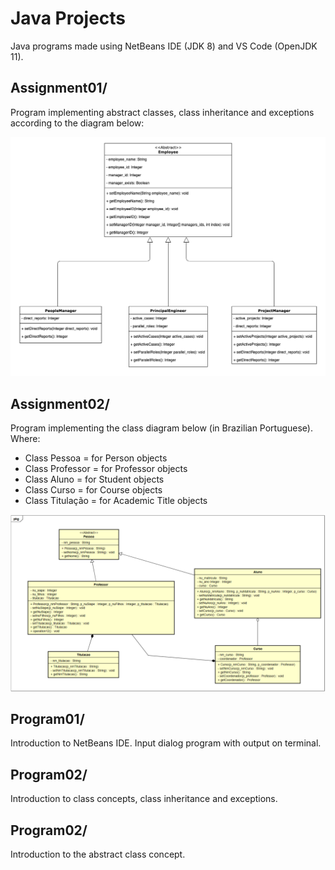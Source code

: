 # Java Projects
 Java programs made using NetBeans IDE (JDK 8) and VS Code (OpenJDK 11).

## Assignment01/
Program implementing abstract classes, class inheritance and exceptions according to the diagram below:

![alt text](https://raw.githubusercontent.com/gabrielkunz/java-projects/main/Assignment01/assignment01_class_diagram.png)

## Assignment02/
Program implementing the class diagram below (in Brazilian Portuguese). Where:
- Class Pessoa = for Person objects
- Class Professor = for Professor objects
- Class Aluno = for Student objects
- Class Curso = for Course objects
- Class Titulação = for Academic Title objects

![alt text](https://raw.githubusercontent.com/gabrielkunz/java-projects/main/Assignment02/assignment02_class_diagram.png)

## Program01/
Introduction to NetBeans IDE. Input dialog program with output on terminal.

## Program02/
Introduction to class concepts, class inheritance and exceptions.

## Program02/
Introduction to the abstract class concept.
